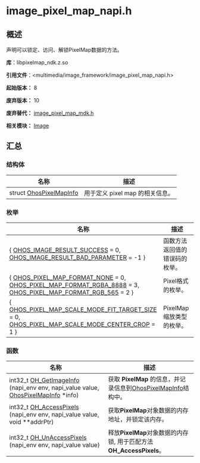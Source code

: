 # image_pixel_map_napi.h


## 概述

声明可以锁定、访问、解锁PixelMap数据的方法。

**库**：libpixelmap_ndk.z.so

**引用文件**：&lt;multimedia/image_framework/image_pixel_map_napi.h&gt;

**起始版本：** 8

**废弃版本：** 10

**废弃替代：** [image_pixel_map_mdk.h](image__pixel__map__mdk_8h.md)

**相关模块：** [Image](image.md)


## 汇总


### 结构体

| 名称 | 描述 | 
| -------- | -------- |
| struct  [OhosPixelMapInfo](_o_h_o_s_1_1_media_1_1_ohos_pixel_map_info.md) | 用于定义 pixel map 的相关信息。  | 


### 枚举

| 名称 | 描述 | 
| -------- | -------- |
| { [OHOS_IMAGE_RESULT_SUCCESS](image.md#anonymous-enum-33) = 0,<br/>[OHOS_IMAGE_RESULT_BAD_PARAMETER](image.md#anonymous-enum-33) = -1 } | 函数方法返回值的错误码的枚举。 | 
| { [OHOS_PIXEL_MAP_FORMAT_NONE](image.md#anonymous-enum-33-1) = 0,<br/>[OHOS_PIXEL_MAP_FORMAT_RGBA_8888](image.md#anonymous-enum-33-1) = 3,<br/>[OHOS_PIXEL_MAP_FORMAT_RGB_565](image.md#anonymous-enum-33-1) = 2 } | Pixel格式的枚举。 | 
| { [OHOS_PIXEL_MAP_SCALE_MODE_FIT_TARGET_SIZE](image.md#anonymous-enum) = 0,<br/>[OHOS_PIXEL_MAP_SCALE_MODE_CENTER_CROP](image.md#anonymous-enum) = 1 } | PixelMap缩放类型的枚举。 | 


### 函数

| 名称 | 描述 | 
| -------- | -------- |
| int32_t [OH_GetImageInfo](image.md#oh_getimageinfo) (napi_env env, napi_value value, [OhosPixelMapInfo](_o_h_o_s_1_1_media_1_1_ohos_pixel_map_info.md) \*info) | 获取 **PixelMap** 的信息，并记录信息到[OhosPixelMapInfo](_o_h_o_s_1_1_media_1_1_ohos_pixel_map_info.md)结构中。  | 
| int32_t [OH_AccessPixels](image.md#oh_accesspixels) (napi_env env, napi_value value, void \*\*addrPtr) | 获取**PixelMap**对象数据的内存地址，并锁定该内存。  | 
| int32_t [OH_UnAccessPixels](image.md#oh_unaccesspixels) (napi_env env, napi_value value) | 释放**PixelMap**对象数据的内存锁, 用于匹配方法**OH_AccessPixels**。  | 
